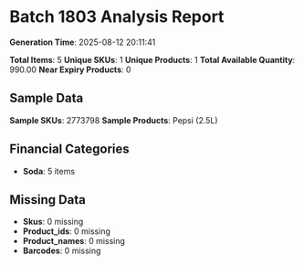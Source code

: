 # Batch 1803 Analysis Report

**Generation Time**: 2025-08-12 20:11:41

**Total Items**: 5
**Unique SKUs**: 1
**Unique Products**: 1
**Total Available Quantity**: 990.00
**Near Expiry Products**: 0

## Sample Data
**Sample SKUs**: 2773798
**Sample Products**: Pepsi (2.5L)

## Financial Categories
- **Soda**: 5 items

## Missing Data
- **Skus**: 0 missing
- **Product_ids**: 0 missing
- **Product_names**: 0 missing
- **Barcodes**: 0 missing
